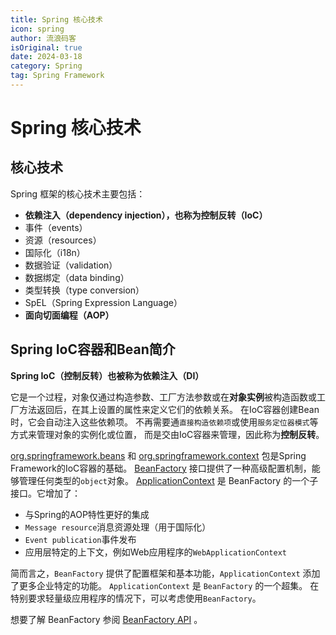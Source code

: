 ```yaml
---
title: Spring 核心技术
icon: spring
author: 流浪码客
isOriginal: true
date: 2024-03-18
category: Spring
tag: Spring Framework
---
```


# Spring 核心技术

## 核心技术

Spring 框架的核心技术主要包括：

* **依赖注入（dependency injection），也称为控制反转（IoC）**
* 事件（events）
* 资源（resources）
* 国际化（i18n）
* 数据验证（validation）
* 数据绑定（data binding）
* 类型转换（type conversion）
* SpEL（Spring Expression Language）
* **面向切面编程（AOP）**

## Spring IoC容器和Bean简介

**Spring IoC（控制反转）也被称为依赖注入（DI）**

它是一个过程，对象仅通过构造参数、工厂方法参数或在**对象实例**被构造函数或工厂方法返回后，在其上设置的属性来定义它们的依赖关系。
在IoC容器创建Bean时，它会自动注入这些依赖项。 不再需要通`直接构造依赖项`或使用`服务定位器模式`等方式来管理对象的实例化或位置，
而是交由IoC容器来管理，因此称为**控制反转**。

[org.springframework.beans](https://docs.spring.io/spring-framework/docs/6.1.5/javadoc-api/org/springframework/beans/factory/BeanFactory.html)
和 [org.springframework.context](https://docs.spring.io/spring-framework/docs/6.1.5/javadoc-api/org/springframework/context/ApplicationContext.html)
包是Spring Framework的IoC容器的基础。
[BeanFactory](https://docs.spring.io/spring-framework/docs/6.1.5/javadoc-api/org/springframework/beans/factory/BeanFactory.html)
接口提供了一种高级配置机制，能够管理任何类型的`object`对象。
[ApplicationContext](https://docs.spring.io/spring-framework/docs/6.1.5/javadoc-api/org/springframework/context/ApplicationContext.html)
是 BeanFactory 的一个子接口。它增加了：

* 与Spring的AOP特性更好的集成
* `Message resource`消息资源处理（用于国际化）
* `Event publication`事件发布
* 应用层特定的上下文，例如Web应用程序的`WebApplicationContext`

简而言之，`BeanFactory` 提供了配置框架和基本功能，`ApplicationContext` 添加了更多企业特定的功能。
`ApplicationContext` 是 `BeanFactory` 的一个超集。 在特别要求轻量级应用程序的情况下，可以考虑使用`BeanFactory`。

想要了解 BeanFactory
参阅 [BeanFactory API](https://docs.spring.io/spring-framework/reference/core/beans/beanfactory.html) 。
